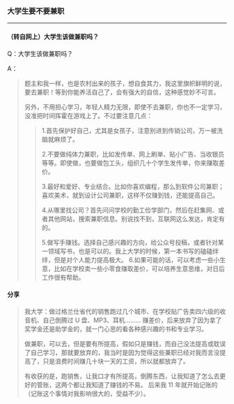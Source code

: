 ### 大学生要不要兼职
---

#### （转自网上）大学生该做兼职吗？

Q：大学生该做兼职吗？

A：
> 题主和我一样，也是农村出来的孩子，想自食其力，我这里旗帜鲜明的说，要去兼职！等到你能养活自己了，会有强大的自信，这种感觉妙不可言。
>
> 另外，不用担心学习，年轻人精力无限，即使不去兼职，你也不一定学习，没准把时间挥霍在游戏上了。不过要注意几点：
>>
>> 1.首先保护好自己，尤其是女孩子，注意别进到传销公司，万一被洗脑就麻烦了。
>>
>> 2.不要做纯体力兼职，比如发传单、网上刷单、贴小广告、当收银员等等。即使做，也要做包工头，组织几十个学生发传单，你来赚取差价。
>>
>> 3.最好和爱好、专业结合。比如你喜欢编程，那么到软件公司兼职；喜欢美术，就到设计公司兼职，这样不仅赚到钱，还能提高自己。
>>
>> 4.从哪里找公司？首先问问学校的勤工俭学部门，然后在赶集网、或者其他网站，搜索兼职信息。别说找不到，互联网这么发达，肯定有的。
>>
>> 5.做写手赚钱。选择自己感兴趣的方向，给公众号投稿，或者针对某一领域写书，也是可以的。我上大学的时候，第一本书写的磕磕绊绊，但是对个人能力提高极大。
>> 6.如果可能的话，可以考虑一些小生意，比如在学校卖一些小零食赚取差价，可以培养生意思维，对日后工作很有帮助。

#### 分享
> 我大学：做过格兰仕省代的销售跑过几个城市、在学校贴广告卖四六级的收音机、自己倒腾过 U 盘、MP3、耳机……… 赚差价，后来放弃了因为拿了奖学金还是助学金的，就一门心思的看各种感兴趣的书和专业学习。
>
> 做兼职，可以去，但是要有所提高，假如只是赚钱，而自己没法提高或耽误了自己学习，那就要放弃的，我当时是因为觉得这些兼职已经对我而言没提高了，只是浪费时间赚几十块一天的工资，所以就都放弃了。
>
> 有收获的是，跑销售，让我口才有所提高，倒腾东西，让我知道了怎么去更好的管账，这两个都让我知道了赚钱的不易。 后来我 11 年就开始记账的（记账这个事情对我影响很大的，受益不少）。